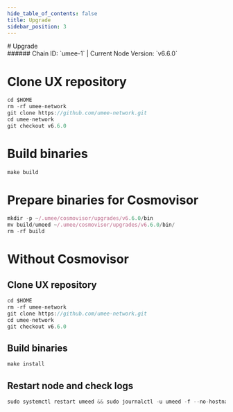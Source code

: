 ```yaml
---
hide_table_of_contents: false
title: Upgrade
sidebar_position: 3
---
```


<div class="h1-with-icon icon-umee">
# Upgrade
</div>
###### Chain ID: `umee-1` | Current Node Version: `v6.6.0`


# Clone UX repository
```js
cd $HOME
rm -rf umee-network
git clone https://github.com/umee-network.git
cd umee-network
git checkout v6.6.0
 ```

# Build binaries
```js
make build
 ```

# Prepare binaries for Cosmovisor
```js
mkdir -p ~/.umee/cosmovisor/upgrades/v6.6.0/bin
mv build/umeed ~/.umee/cosmovisor/upgrades/v6.6.0/bin/
rm -rf build
```

# Without Cosmovisor
## Clone UX repository
```js
cd $HOME
rm -rf umee-network
git clone https://github.com/umee-network.git
cd umee-network
git checkout v6.6.0
 ```

## Build binaries
```js
make install
 ```

## Restart node and check logs
```js
sudo systemctl restart umeed && sudo journalctl -u umeed -f --no-hostname -o cat
```